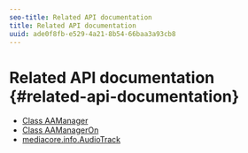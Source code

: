 ```yaml
---
seo-title: Related API documentation
title: Related API documentation
uuid: ade0f8fb-e529-4a21-8b54-66baa3a93cb8
---
```


# Related API documentation {#related-api-documentation}

* [Class AAManager](https://help.adobe.com/en_US/primetime/api/reference_implementation/android/javadoc/com/adobe/primetime/reference/manager/AdsManager.html)
* [Class AAManagerOn](https://help.adobe.com/en_US/primetime/api/reference_implementation/android/javadoc/com/adobe/primetime/reference/manager/AAManagerOn.html)
* [mediacore.info.AudioTrack](https://help.adobe.com/en_US/primetime/api/psdk/javadoc/com/adobe/mediacore/info/AudioTrack.html)